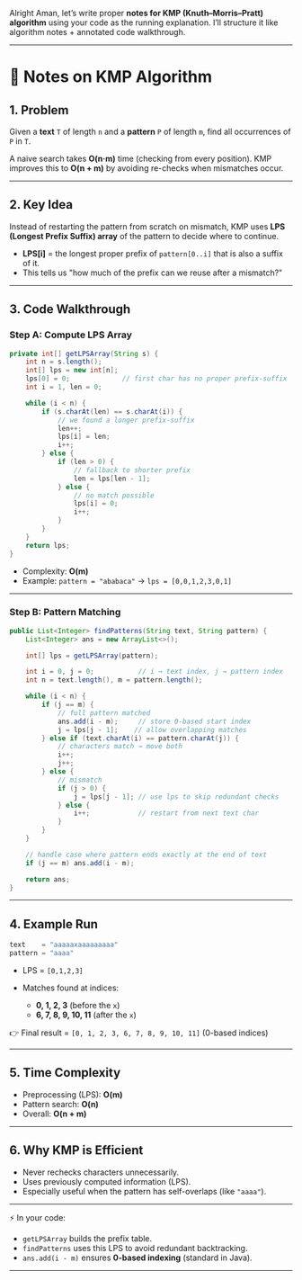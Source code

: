 Alright Aman, let’s write proper **notes for KMP (Knuth–Morris–Pratt) algorithm** using your code as the running explanation. I’ll structure it like algorithm notes + annotated code walkthrough.

---

# 📘 Notes on KMP Algorithm

## 1. Problem

Given a **text** `T` of length `n` and a **pattern** `P` of length `m`, find all occurrences of `P` in `T`.

A naive search takes **O(n·m)** time (checking from every position).
KMP improves this to **O(n + m)** by avoiding re-checks when mismatches occur.

---

## 2. Key Idea

Instead of restarting the pattern from scratch on mismatch, KMP uses **LPS (Longest Prefix Suffix) array** of the pattern to decide where to continue.

* **LPS\[i]** = the longest proper prefix of `pattern[0..i]` that is also a suffix of it.
* This tells us "how much of the prefix can we reuse after a mismatch?"

---

## 3. Code Walkthrough

### Step A: Compute LPS Array

```java
private int[] getLPSArray(String s) {
    int n = s.length();
    int[] lps = new int[n];
    lps[0] = 0;             // first char has no proper prefix-suffix
    int i = 1, len = 0;

    while (i < n) {
        if (s.charAt(len) == s.charAt(i)) {
            // we found a longer prefix-suffix
            len++;
            lps[i] = len;
            i++;
        } else {
            if (len > 0) {
                // fallback to shorter prefix
                len = lps[len - 1];
            } else {
                // no match possible
                lps[i] = 0;
                i++;
            }
        }
    }
    return lps;
}
```

* Complexity: **O(m)**
* Example: `pattern = "ababaca"` → `lps = [0,0,1,2,3,0,1]`

---

### Step B: Pattern Matching

```java
public List<Integer> findPatterns(String text, String pattern) {
    List<Integer> ans = new ArrayList<>();

    int[] lps = getLPSArray(pattern);

    int i = 0, j = 0;           // i → text index, j → pattern index
    int n = text.length(), m = pattern.length();

    while (i < n) {
        if (j == m) {
            // full pattern matched
            ans.add(i - m);     // store 0-based start index
            j = lps[j - 1];    // allow overlapping matches
        } else if (text.charAt(i) == pattern.charAt(j)) {
            // characters match → move both
            i++;
            j++;
        } else {
            // mismatch
            if (j > 0) {
                j = lps[j - 1]; // use lps to skip redundant checks
            } else {
                i++;            // restart from next text char
            }
        }
    }

    // handle case where pattern ends exactly at the end of text
    if (j == m) ans.add(i - m);

    return ans;
}
```

---

## 4. Example Run

```java
text    = "aaaaaxaaaaaaaaa"
pattern = "aaaa"
```

* LPS = `[0,1,2,3]`
* Matches found at indices:

  * **0, 1, 2, 3** (before the `x`)
  * **6, 7, 8, 9, 10, 11** (after the `x`)

👉 Final result = `[0, 1, 2, 3, 6, 7, 8, 9, 10, 11]` (0-based indices)

---

## 5. Time Complexity

* Preprocessing (LPS): **O(m)**
* Pattern search: **O(n)**
* Overall: **O(n + m)**

---

## 6. Why KMP is Efficient

* Never rechecks characters unnecessarily.
* Uses previously computed information (LPS).
* Especially useful when the pattern has self-overlaps (like `"aaaa"`).

---

⚡ In your code:

* `getLPSArray` builds the prefix table.
* `findPatterns` uses this LPS to avoid redundant backtracking.
* `ans.add(i - m)` ensures **0-based indexing** (standard in Java).

---
